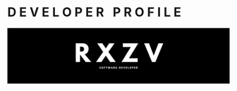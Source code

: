 # D E V E L O P E R &nbsp; P R O F I L E
![RXZV BANNER PROFILE](https://github.com/rxzv/rxzv/blob/main/img/banner.png)
